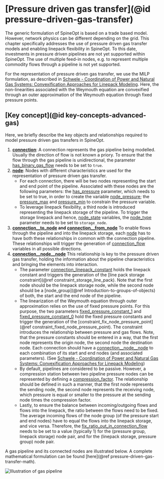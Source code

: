 # [Pressure driven gas transfer](@id pressure-driven-gas-transfer)

The generic formulation of SpineOpt is based on a trade based model. However,
network physics can be different depending on the grid.
This chapter specifically addresses the use of pressure driven gas transfer
models and enabling linepack flexibility in SpineOpt. To this date, investments in pressure driven pipelines are not yet supported within SpineOpt. The use of multiple feed-in nodes, e.g. to represent multiple commodity flows through a pipeline is not yet supported.

For the representation of pressure driven gas transfer, we use the MILP formulation, as described in [Schwele - Coordination of Power and Natural Gas Systems: Convexification Approaches for Linepack Modeling](https://doi.org/10.1109/PTC.2019.8810632). Here, the non-linearities associated with the Weymouth equation are convexified through an outer approximation of the Weymouth equation through fixed pressure points.

## [Key concept](@id key-concepts-advanced-gas)
Here, we briefly describe the key objects and relationships required to model pressure driven gas transfers in SpineOpt.

1. **[connection](@ref)**: A connection represents the gas pipeline being modelled. Usually the direction of flow is not known a priory. To ensure that the flow through the gas pipeline is unidirectional, the parameter [has\_binary\_gas\_flow](@ref) needs to be set to `true`.
2. **[node](@ref)**: Nodes with different characteristics are used for the representation of pressure driven gas transfer.
    - For each connection, there will be two nodes representing the start and end point of the pipeline. Associated with these nodes are the following parameters: the [has\_pressure](@ref) parameter, which needs to be set to true, in order to create the variable [node\_pressure](@ref); the [pressure\_max](@ref) and [pressure\_min](@ref) to constrain the pressure variable.
    - To leverage linepack flexibility, a third node is introduced representing the linepack storage of the pipeline. To trigger the storage linepack and hence, [node\_state](@ref) variables, the [node\_type](@ref) parameter needs to be set to `storage_node`.
3. **[connection\_\_to\_node](@ref) and [connection\_\_from\_node](@ref)** To enable flows through the pipeline and into the linepack storage, each [node](@ref) has to have both these relationships in common with the connection pipeline. These relationships will trigger the generation of [connection\_flow](@ref) variables in all possible directions.
4. **[connection\_\_node\_\_node](@ref)** This relationship is key to the pressure driven gas transfer, holding the information about the pipeline characteristics and bringing the elements into interaction.
    - The parameter [connection\_linepack\_constant](@ref) holds the linepack constant and triggers the generation of the [line pack storage constraint](@ref constraint_storage_line_pack). Note that the first node should be the linepack storage node, while the second node should be a [node\_group](@ref Introduction-to-groups-of-objects) of both, the start and the end node of the pipeline.
    - The linearization of the Weymouth equation through outer approximation relies on the use of fixed pressure points. For this purpose, the two parameters [fixed\_pressure\_constant\_1](@ref) and [fixed\_pressure\_constant\_0](@ref) hold the fixed pressure constants and trigger the generation of the [constraint\_fix\_node\_pressure\_point](@ref constraint_fixed_node_pressure_point). The constraint introduces the relationship between pressure and gas flows. Note, that the pressure constants should be entered in a way, that the first node represents the origin node, the second node the destination node. Each connection should have a [connection\_\_node\_\_node](@ref) to each combination of its start and end nodes (and associated parameters). (See [Schwele - Coordination of Power and Natural Gas Systems: Convexification Approaches for Linepack Modeling](https://doi.org/10.1109/PTC.2019.8810632))
    - By default, pipelines are considered to be passive. However, a compression station between two pipeline pressure nodes can be represented by defining a [compression\_factor](@ref). The relationship should be defined in such a manner, that the first node represents the sending node, the second node represents the receiving node, which pressure is equal or smaller to the pressure at the sending node times the compression factor.
    - Lastly, to ensure the balance between incoming/outgoing flows and flows into the linepack, the ratio between the flows need to be fixed. The average incoming flows of the node group (of the pressure start and end nodes) have to equal the flows into the linepack storage, and vice versa. Therefore, the [fix\_ratio\_out\_in\_connection\_flow](@ref) needs to be set to a value (typically 1) for the (pressure group, linepack storage) node pair, and for the (linepack storage, pressure group) node pair.

A gas pipeline and its connected nodes are illustrated below. A complete mathematical formulation can be found [here](@ref pressure-driven-gas-transfer-math).

![Illustration of gas pipeline](../figs/linepack_illustration.svg)
